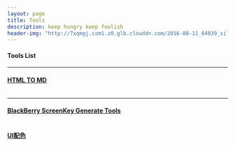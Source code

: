 ```yaml
---
layout: page
title: Tools
description: keep hungry keep foolish
header-img: "http://7xqmgj.com1.z0.glb.clouddn.com/2016-08-11_04039_silentbeach_1920x1080.jpg"
---
```



#### Tools List
<hr>

#### [HTML TO MD](http://7xoawu.com1.z0.glb.clouddn.com/convertmd.html)


<!--图片居中<div align="center"><img src="http://7xoawu.com1.z0.glb.clouddn.com/htmltomd.png"/></div>-->


<img src="http://7xoawu.com1.z0.glb.clouddn.com/htmltomd.png" alt="" class="shadow"/>


<hr>

#### [BlackBerry ScreenKey Generate Tools](http://7xqmgj.com1.z0.glb.clouddn.com/blackberry.html)

<img src="http://7xoawu.com1.z0.glb.clouddn.com/blackberry.png" alt="" class="shadow"/>



#### [UI配色](https://colordrop.io/)

<img src="http://7xqmgj.com1.z0.glb.clouddn.com/2016-07-20_%E6%88%AA%E5%9B%BE%202016-07-20%2014%E6%97%B624%E5%88%8610%E7%A7%92.png" alt="" class="shadow"/>  







